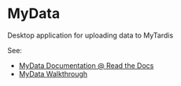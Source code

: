 MyData
======

Desktop application for uploading data to MyTardis

See: 
* [MyData Documentation @ Read the Docs](http://mydata.readthedocs.org/en/latest/)
* [MyData Walkthrough](Walkthrough.md)
